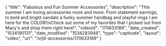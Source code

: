 {
    "title": "Fabulous and Fun Summer Accessories",
    "description": "This summer I am loving accessories more and more. From statement earrings, to bold and bright sandals a funky summer handbag and playful rings I am here for the COLOR!\nCheck out some of my favorites that I picked out from Macy's and shop them right here!",
    "videoid": "170633189",
    "date_created": "1534190131",
    "date_modified": "1534283946",
    "type": "captivate",
    "layout": "video",
    "url": "\/v\/jill-accessories\/170633189"
}